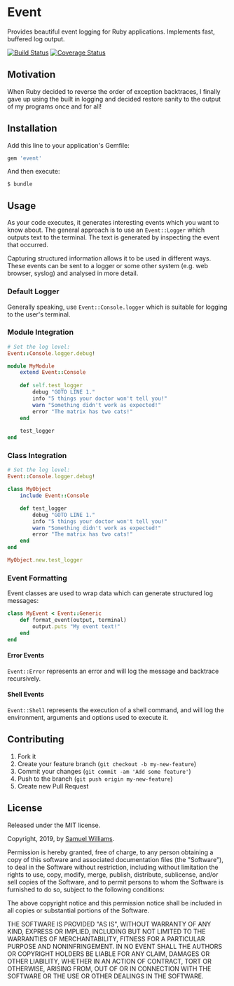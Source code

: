 # Event

Provides beautiful event logging for Ruby applications. Implements fast, buffered log output.

[![Build Status](https://travis-ci.com/socketry/event.svg)](http://travis-ci.com/socketry/event)
[![Coverage Status](https://coveralls.io/repos/socketry/event/badge.svg)](https://coveralls.io/r/socketry/event)

## Motivation

When Ruby decided to reverse the order of exception backtraces, I finally gave up using the built in logging and decided restore sanity to the output of my programs once and for all!

## Installation

Add this line to your application's Gemfile:

```ruby
gem 'event'
```

And then execute:

	$ bundle

## Usage

As your code executes, it generates interesting events which you want to know about. The general approach is to use an `Event::Logger` which outputs text to the terminal. The text is generated by inspecting the event that occurred.

Capturing structured information allows it to be used in different ways. These events can be sent to a logger or some other system (e.g. web browser, syslog) and analysed in more detail.

### Default Logger

Generally speaking, use `Event::Console.logger` which is suitable for logging to the user's terminal.

### Module Integration

```ruby
# Set the log level:
Event::Console.logger.debug!

module MyModule
	extend Event::Console
	
	def self.test_logger
		debug "GOTO LINE 1."
		info "5 things your doctor won't tell you!"
		warn "Something didn't work as expected!"
		error "The matrix has two cats!"
	end
	
	test_logger
end
```

### Class Integration

```ruby
# Set the log level:
Event::Console.logger.debug!

class MyObject
	include Event::Console

	def test_logger
		debug "GOTO LINE 1."
		info "5 things your doctor won't tell you!"
		warn "Something didn't work as expected!"
		error "The matrix has two cats!"
	end
end

MyObject.new.test_logger
```

### Event Formatting

Event classes are used to wrap data which can generate structured log messages:

```ruby
class MyEvent < Event::Generic
	def format_event(output, terminal)
		output.puts "My event text!"
	end
end
```

#### Error Events

`Event::Error` represents an error and will log the message and backtrace recursively.

#### Shell Events

`Event::Shell` represents the execution of a shell command, and will log the environment, arguments and options used to execute it.


## Contributing

1. Fork it
2. Create your feature branch (`git checkout -b my-new-feature`)
3. Commit your changes (`git commit -am 'Add some feature'`)
4. Push to the branch (`git push origin my-new-feature`)
5. Create new Pull Request

## License

Released under the MIT license.

Copyright, 2019, by [Samuel Williams](https://www.codeotaku.com).

Permission is hereby granted, free of charge, to any person obtaining a copy
of this software and associated documentation files (the "Software"), to deal
in the Software without restriction, including without limitation the rights
to use, copy, modify, merge, publish, distribute, sublicense, and/or sell
copies of the Software, and to permit persons to whom the Software is
furnished to do so, subject to the following conditions:

The above copyright notice and this permission notice shall be included in
all copies or substantial portions of the Software.

THE SOFTWARE IS PROVIDED "AS IS", WITHOUT WARRANTY OF ANY KIND, EXPRESS OR
IMPLIED, INCLUDING BUT NOT LIMITED TO THE WARRANTIES OF MERCHANTABILITY,
FITNESS FOR A PARTICULAR PURPOSE AND NONINFRINGEMENT. IN NO EVENT SHALL THE
AUTHORS OR COPYRIGHT HOLDERS BE LIABLE FOR ANY CLAIM, DAMAGES OR OTHER
LIABILITY, WHETHER IN AN ACTION OF CONTRACT, TORT OR OTHERWISE, ARISING FROM,
OUT OF OR IN CONNECTION WITH THE SOFTWARE OR THE USE OR OTHER DEALINGS IN
THE SOFTWARE.

